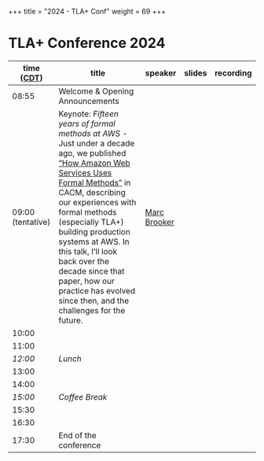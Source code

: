 +++
title = "2024 - TLA+ Conf"
weight = 69
+++

# TLA+ Conference 2024


time ([CDT](https://www.timeanddate.com/time/zone/usa/st-louis))  | title  | speaker | slides | recording |
------|--------|---------|--------|------------
08:55 | Welcome & Opening Announcements | |  |  |
09:00 (tentative) | Keynote: *Fifteen years of formal methods at AWS* - Just under a decade ago, we published [“How Amazon Web Services Uses Formal Methods”](https://www.amazon.science/publications/how-amazon-web-services-uses-formal-methods) in CACM, describing our experiences with formal methods (especially TLA+) building production systems at AWS. In this talk, I’ll look back over the decade since that paper, how our practice has evolved since then, and the challenges for the future. | [Marc Brooker](https://www.linkedin.com/in/marc-brooker-b431772b/) |  |  |
10:00 |  |  |  |  |
11:00 |  |  |  |  |
_12:00_ |	*Lunch* |
13:00 |  |  |  |  |
14:00 |  |  |  |  |
_15:00_ | *Coffee Break* |
15:30 |  |  |  |  |
16:30 |  |  |  |  |
17:30 | End of the conference |
